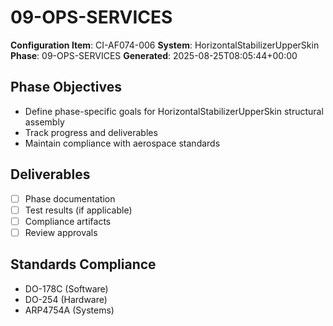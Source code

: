 # 09-OPS-SERVICES

**Configuration Item**: CI-AF074-006
**System**: HorizontalStabilizerUpperSkin
**Phase**: 09-OPS-SERVICES
**Generated**: 2025-08-25T08:05:44+00:00

## Phase Objectives
- Define phase-specific goals for HorizontalStabilizerUpperSkin structural assembly
- Track progress and deliverables
- Maintain compliance with aerospace standards

## Deliverables
- [ ] Phase documentation
- [ ] Test results (if applicable)
- [ ] Compliance artifacts
- [ ] Review approvals

## Standards Compliance
- DO-178C (Software)
- DO-254 (Hardware)
- ARP4754A (Systems)

